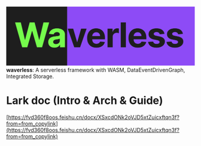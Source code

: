 ![](figs/waverless.png)
**waverless**: A serverless framework with WASM, DataEventDrivenGraph, Integrated Storage.

# Lark doc (Intro & Arch & Guide)
[https://fvd360f8oos.feishu.cn/docx/XSxcdONk2oVJD5xtZuicxftqn3f?from=from_copylink](https://fvd360f8oos.feishu.cn/docx/XSxcdONk2oVJD5xtZuicxftqn3f?from=from_copylink)
